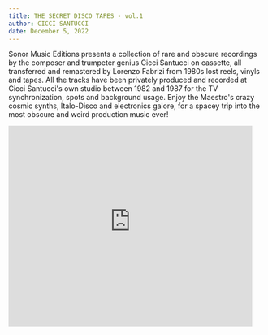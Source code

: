 ```yaml
---
title: THE SECRET DISCO TAPES - vol.1
author: CICCI SANTUCCI
date: December 5, 2022
---
```

Sonor Music Editions presents a collection of rare and obscure recordings by the composer and trumpeter genius Cicci Santucci on cassette, all transferred and remastered by Lorenzo Fabrizi from 1980s lost reels, vinyls and tapes. All the tracks have been privately produced and recorded at Cicci Santucci's own studio between 1982 and 1987 for the TV synchronization, spots and background usage. Enjoy the Maestro's crazy cosmic synths, Italo-Disco and electronics galore, for a spacey trip into the most obscure and weird production music ever!

<iframe id="disco-playlist-11874092" name="disco-playlist-11874092" allowfullscreen frameborder="0" class="disco-embed" src="https://sonormusiceditions.disco.ac/e/p/11874092?download=true&s=GrKtlaNub_reEkcT7ZC_IYedz_g%3AMLVCKE0t&artwork=true&color=%2332B57C&theme=white" width="480" height="395"></iframe>
